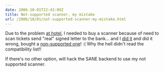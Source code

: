 ```yaml
---
date: 2006-10-01T22:43:09Z
title: Not-supported scanner, my mistake
url: /2006/10/01/not-supported-scanner-my-mistake.html
---
```


<p>Due to the problem <a href="http://mario.monouml.org/index.php/2006/09/30/going-back/">at hotel</a>, I needed to buy a scanner because of need to scan tickets send "real" signed letter to the bank... and I <a href="http://www.sane-project.org/sane-mfgs.html#Z-HEWLETT-PACKARD">did it</a> and did it wrong, bought a <a href="http://www.sane-project.org/unsupported/hp-scanjet-2400c.html">non-supported one</a>! :( Why the hell didn't read the compatibility list!!</p>
<p>If there's no other option, will hack the SANE backend to use my not supported scanner.</p>
